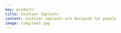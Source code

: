 ```yaml
---
key: products
title: Cochlear Implants
content: Cochlear implants are designed for people
image: /img/tem1.jpg
---
```

